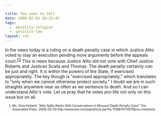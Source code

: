 ```yaml
---

title: Too soon to tell
date: 2006-02-03 16:23:45
tags:
  -  morality-religion
  -  politics-law
layout: rut
---
```



<p>In the news today is a ruling on a death penalty case in which Justice Alito voted to stay an execution pending more arguments before the appeals court.<sup><a href="http://www.law.com/jsp/article.jsp?id=1138874710211&amp;rss=newswire" title="Alito Splits Ranks With Conservatives in Missouri Death Penalty Case">{1]</a></sup> This is news because Justice Alito did not vote with Chief Justice Roberts and Justices Scalia and Thomas. The death penalty certainly <em>can</em> be just and right. It <em>is</em> within the powers of the State, if exercised appropriately.  The key though is "exercised appropriately," which translates to "only when we cannot otherwise protect society." I doubt we are in such straights anywhere near as often as we sentence to death.  And so I can understand Alito's vote.  Let us pray that he votes pro-life not only on this issue but on all.</p>  <ol><font size="-2"><li><font size="-2">Ms. Gina Holland. "Alito Splits Ranks With Conservatives in Missouri Death Penalty Case" The Associated Press.  2006-02-03 http://www.law.com/jsp/article.jsp?id=1138874710211&amp;rss=newswire </font></li></font></ol>

